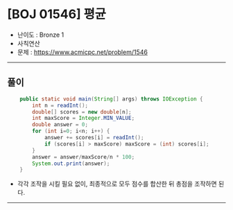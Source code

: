 # \[BOJ 01546\] 평균

- 난이도 : Bronze 1
- 사칙연산
- 문제 : https://www.acmicpc.net/problem/1546

---  

## 풀이
```java
    public static void main(String[] args) throws IOException {
        int n = readInt();
        double[] scores = new double[n];
        int maxScore = Integer.MIN_VALUE;
        double answer = 0;
        for (int i=0; i<n; i++) {
            answer += scores[i] = readInt();
            if (scores[i] > maxScore) maxScore = (int) scores[i];
        }
        answer = answer/maxScore/n * 100;
        System.out.print(answer);
    }
```
- 각각 조작을 시킬 필요 없이, 최종적으로 모두 점수를 합산한 뒤 총점을 조작하면 된다.

---
